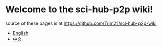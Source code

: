 # Welcome to the sci-hub-p2p wiki!

source of these pages is at <https://github.com/Trim21/sci-hub-p2p-wiki>

- [English](./en/)
- [中文](./cn/)

